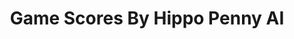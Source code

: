 ---
title: Game Scores By Hippo Penny AI
layout: scoredetail
permalink: /meta-score/gestalt-steam-and-cinder
header:
  teaser: /assets/images/gestalt-steam-and-cinder.jpg
  video:
    id: nusip-HOOEE
    provider: youtube
---
